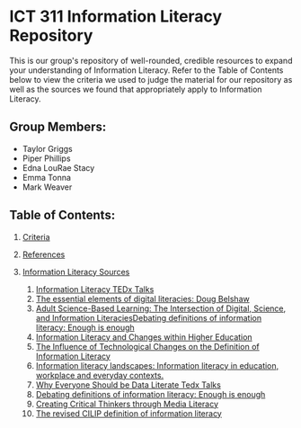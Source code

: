 # ICT 311 Information Literacy Repository
This is our group's repository of well-rounded, credible resources to expand your understanding of Information Literacy. Refer to the Table of Contents below to view the criteria we used to judge the material for our repository as well as the sources we found that appropriately apply to Information Literacy.

## Group Members: 
* Taylor Griggs
* Piper Phillips
* Edna LouRae Stacy
* Emma Tonna
* Mark Weaver

## Table of Contents:
1. [Criteria](Criteria.md)
2. [References](References.md)
3. [Information Literacy Sources](Information-Literacy-Sources.md)

   1.  [Information Literacy TEDx Talks](https://www.youtube.com/watch?v=3BAfs_oDevw)
   2.  [The essential elements of digital literacies: Doug Belshaw](https://www.youtube.com/watch?v=A8yQPoTcZ78)
   3.  [Adult Science-Based Learning: The Intersection of Digital, Science, and Information Literacies](http://ezproxy.uky.edu/login?url=http://search.ebscohost.com/login.aspx?direct=true&db=a9h&AN=137724098&site=ehost-live&scope=site)[Debating definitions of information literacy: Enough is enough](https://www-emerald-com.ezproxy.uky.edu/insight/content/doi/10.1108/00242530510605494/full/pdf?title=debating-definitions-of-information-literacy-enough-is-enough)
   4.  [Information Literacy and Changes within Higher Education](https://doi.org/10.15845/noril.v1i1.38)
   5.  [The Influence of Technological Changes on the Definition of Information Literacy](https://link-springer-com.ezproxy.uky.edu/content/pdf/10.1007%2F978-3-319-03919-0.pdf)
   6.  [Information literacy landscapes: Information literacy in education, workplace and everyday contexts.](https://books.google.com/books?hl=en&lr=&id=dodwAgAAQBAJ&oi=fnd&pg=PP1&dq=Information+literacy+landscapes:+Information+literacy+in+education,+workplace+and+everyday+contexts.&ots=1gf-cM4hJ_&sig=sv5vKqAOXBt6LLUMwLVSxMGUxtI#v=onepage&q=Information%20literacy%20landscapes%3A%20Information%20literacy%20in%20education%2C%20workplace%20and%20everyday%20contexts.&f=false)
   7.  [Why Everyone Should be Data Literate Tedx Talks](https://www.youtube.com/watch?v=8ovyQZ_Z8Xs)
   8.  [Debating definitions of information literacy: Enough is enough](https://www-emerald-com.ezproxy.uky.edu/insight/content/doi/10.1108/00242530510605494/full/pdf?title=debating-definitions-of-information-literacy-enough-is-enough)
   9.  [Creating Critical Thinkers through Media Literacy](https://www.youtube.com/watch?v=aHAApvHZ6XE)
   10.  [The revised CILIP definition of information literacy](https://ojs.lboro.ac.uk/JIL/article/view/BC-V12-I1-1/2707)

